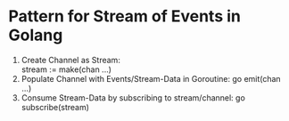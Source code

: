 # Pattern for Stream of Events in Golang

1. Create Channel as Stream:  
   stream := make(chan ...)
2. Populate Channel with Events/Stream-Data in Goroutine: 
   go emit(chan ...)
3. Consume Stream-Data by subscribing to stream/channel:
   go subscribe(stream)
